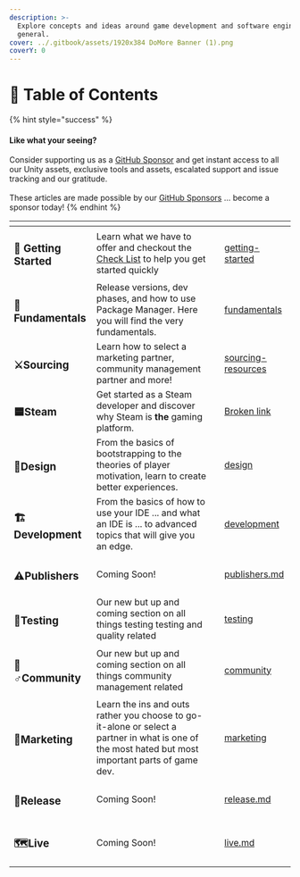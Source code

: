 ```yaml
---
description: >-
  Explore concepts and ideas around game development and software engineering in
  general.
cover: ../.gitbook/assets/1920x384 DoMore Banner (1).png
coverY: 0
---
```


# 🔎 Table of Contents

{% hint style="success" %}
#### Like what your seeing?

Consider supporting us as a [GitHub Sponsor](../become-a-sponsor/) and get instant access to all our Unity assets, exclusive tools and assets, escalated support and issue tracking and our gratitude.\
\
These articles are made possible by our [GitHub Sponsors](https://github.com/sponsors/heathen-engineering) ... become a sponsor today!
{% endhint %}

<table data-view="cards"><thead><tr><th></th><th></th><th></th><th data-hidden data-card-target data-type="content-ref"></th></tr></thead><tbody><tr><td><h3><span data-gb-custom-inline data-tag="emoji" data-code="1f929">🤩</span> Getting Started</h3></td><td>Learn what we have to offer and checkout the <a href="getting-started/indie-check-list.md">Check List</a> to help you get started quickly</td><td></td><td><a href="getting-started/">getting-started</a></td></tr><tr><td><h3><span data-gb-custom-inline data-tag="emoji" data-code="1f9a7">🦧</span>Fundamentals</h3></td><td>Release versions, dev phases, and how to use Package Manager. Here you will find the very fundamentals.</td><td></td><td><a href="fundamentals/">fundamentals</a></td></tr><tr><td><h3><span data-gb-custom-inline data-tag="emoji" data-code="2694">⚔</span>Sourcing</h3></td><td>Learn how to select a marketing partner, community management partner and more!</td><td></td><td><a href="sourcing-resources/">sourcing-resources</a></td></tr><tr><td><h3><span data-gb-custom-inline data-tag="emoji" data-code="1f7e6">🟦</span>Steam</h3></td><td>Get started as a Steam developer and discover why Steam is <strong>the</strong> gaming platform.</td><td></td><td><a href="broken-reference">Broken link</a></td></tr><tr><td><h3><span data-gb-custom-inline data-tag="emoji" data-code="1f4d0">📐</span>Design</h3></td><td>From the basics of bootstrapping to the theories of player motivation, learn to create better experiences.</td><td></td><td><a href="design/">design</a></td></tr><tr><td><h3><span data-gb-custom-inline data-tag="emoji" data-code="1f3d7">🏗</span>Development</h3></td><td>From the basics of how to use your IDE ... and what an IDE is ... to advanced topics that will give you an edge.</td><td></td><td><a href="development/">development</a></td></tr><tr><td><h3><span data-gb-custom-inline data-tag="emoji" data-code="26a0">⚠</span>Publishers</h3></td><td>Coming Soon!</td><td></td><td><a href="publishers.md">publishers.md</a></td></tr><tr><td><h3><span data-gb-custom-inline data-tag="emoji" data-code="1f9ea">🧪</span>Testing</h3></td><td>Our new but up and coming section on all things testing testing and quality related</td><td></td><td><a href="testing/">testing</a></td></tr><tr><td><h3><span data-gb-custom-inline data-tag="emoji" data-code="1f9d9-2642">🧙♂</span>Community</h3></td><td>Our new but up and coming section on all things community management related</td><td></td><td><a href="community/">community</a></td></tr><tr><td><h3><span data-gb-custom-inline data-tag="emoji" data-code="1f4e3">📣</span>Marketing</h3></td><td>Learn the ins and outs rather you choose to go-it-alone or select a partner in what is one of the most hated but most important parts of game dev.</td><td></td><td><a href="marketing/">marketing</a></td></tr><tr><td><h3><span data-gb-custom-inline data-tag="emoji" data-code="1f4c6">📆</span>Release</h3></td><td>Coming Soon!</td><td></td><td><a href="release.md">release.md</a></td></tr><tr><td><h3><span data-gb-custom-inline data-tag="emoji" data-code="1f5fa">🗺</span>Live</h3></td><td>Coming Soon!</td><td></td><td><a href="live.md">live.md</a></td></tr></tbody></table>

